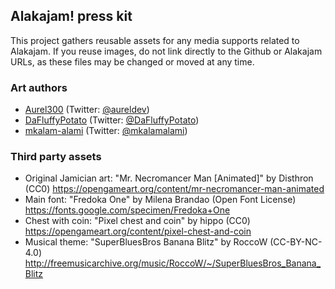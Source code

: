 ## Alakajam! press kit

This project gathers reusable assets for any media supports related to Alakajam. If you reuse images, do not link directly to the Github or Alakajam URLs, as these files may be changed or moved at any time.

### Art authors

* [Aurel300](https://github.com/Aurel300) (Twitter: [@aureldev](https://twitter.com/aureldev))
* [DaFluffyPotato](https://github.com/DaFluffyPotato) (Twitter: [@DaFluffyPotato](https://twitter.com/DaFluffyPotato))
* [mkalam-alami](https://github.com/mkalam-alami) (Twitter: [@mkalamalami](https://twitter.com/mkalamalami))

### Third party assets

* Original Jamician art: "Mr. Necromancer Man [Animated]" by Disthron (CC0) https://opengameart.org/content/mr-necromancer-man-animated
* Main font: "Fredoka One" by Milena Brandao (Open Font License) https://fonts.google.com/specimen/Fredoka+One
* Chest with coin: "Pixel chest and coin" by hippo (CC0) https://opengameart.org/content/pixel-chest-and-coin
* Musical theme: "SuperBluesBros Banana Blitz" by RoccoW (CC-BY-NC-4.0) http://freemusicarchive.org/music/RoccoW/~/SuperBluesBros_Banana_Blitz
